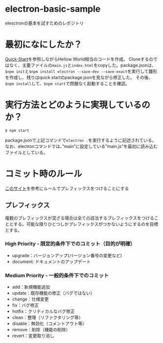 # electron-basic-sample
elesctronの基本を試すためのレポジトリ

# 最初になにしたか？

[Quick-Start](https://github.com/electron/electron-quick-start)を参照しながらHellow World相当のコードを作成。
Cloneするのではなく、主要ファイルの`main.js`と`index.html`をcopyした。package.jsonは、`$npm init`と`$npm install electron --save-dev --save-exact`を実行して雛形を作成し、残りはquick startのpackage.jsonを見ながら修正した。
その後、`$npm install`して、`$npm start`で問題なく起動することを確認。

# 実行方法とどのように実現しているのか？

```
$ npm start
```
package.jsonで上記コマンドで`electron .`を実行するように記述されている。
なお、electronコマンドでは、”main”に設定している"main.js"を最初に読み込むファイルとしている。


# コミット時のルール

[このサイト](https://qiita.com/itosho/items/9565c6ad2ffc24c09364)を参考にルールでプレフィックスをつけることにする


## プレフィックス

複数のプレフィックスが混ざる場合は全ての該当するプレフィックスをつけることとする。可能な限りひとつしかプレフィックスがつかないようにするのを目標とする。

### High Priority - 限定的条件下でのコミット（目的が明確）
* upgrade：バージョンアップ(バージョン番号の変更など)
* document: ドキュメントのアップデート

### Medium Priority - 一般的条件下でのコミット
* add：新規機能追加
* update：既存機能の修正（バグではない）
* change：仕様変更
* fix：バグ修正
* hotfix：クリティカルなバグ修正
* clean：整理（リファクタリング等）
* disable：無効化（コメントアウト等）
* remove：削除（機能の削除）
* revert：変更取り消し
